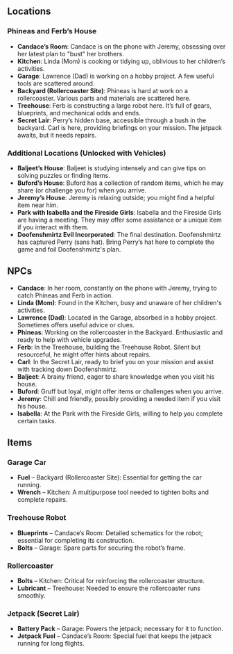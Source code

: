 ## Locations

### Phineas and Ferb’s House
- **Candace’s Room**: Candace is on the phone with Jeremy, obsessing over her latest plan to "bust" her brothers. 
- **Kitchen**: Linda (Mom) is cooking or tidying up, oblivious to her children’s activities.
- **Garage**: Lawrence (Dad) is working on a hobby project. A few useful tools are scattered around.
- **Backyard (Rollercoaster Site)**: Phineas is hard at work on a rollercoaster. Various parts and materials are scattered here.
- **Treehouse**: Ferb is constructing a large robot here. It’s full of gears, blueprints, and mechanical odds and ends.
- **Secret Lair**: Perry’s hidden base, accessible through a bush in the backyard. Carl is here, providing briefings on your mission. The jetpack awaits, but it needs repairs.

### Additional Locations (Unlocked with Vehicles)
- **Baljeet’s House**: Baljeet is studying intensely and can give tips on solving puzzles or finding items.
- **Buford’s House**: Buford has a collection of random items, which he may share (or challenge you for) when you arrive.
- **Jeremy’s House**: Jeremy is relaxing outside; you might find a helpful item near him.
- **Park with Isabella and the Fireside Girls**: Isabella and the Fireside Girls are having a meeting. They may offer some assistance or a unique item if you interact with them.
- **Doofenshmirtz Evil Incorporated**: The final destination. Doofenshmirtz has captured Perry (sans hat). Bring Perry’s hat here to complete the game and foil Doofenshmirtz's plan.

## NPCs

- **Candace**: In her room, constantly on the phone with Jeremy, trying to catch Phineas and Ferb in action.
- **Linda (Mom)**: Found in the Kitchen, busy and unaware of her children's activities.
- **Lawrence (Dad)**: Located in the Garage, absorbed in a hobby project. Sometimes offers useful advice or clues.
- **Phineas**: Working on the rollercoaster in the Backyard. Enthusiastic and ready to help with vehicle upgrades.
- **Ferb**: In the Treehouse, building the Treehouse Robot. Silent but resourceful, he might offer hints about repairs.
- **Carl**: In the Secret Lair, ready to brief you on your mission and assist with tracking down Doofenshmirtz.
- **Baljeet**: A brainy friend, eager to share knowledge when you visit his house.
- **Buford**: Gruff but loyal, might offer items or challenges when you arrive.
- **Jeremy**: Chill and friendly, possibly providing a needed item if you visit his house.
- **Isabella**: At the Park with the Fireside Girls, willing to help you complete certain tasks.


## Items

### Garage Car
- **Fuel** – Backyard (Rollercoaster Site): Essential for getting the car running.
- **Wrench** – Kitchen: A multipurpose tool needed to tighten bolts and complete repairs.

### Treehouse Robot
- **Blueprints** – Candace’s Room: Detailed schematics for the robot; essential for completing its construction.
- **Bolts** – Garage: Spare parts for securing the robot’s frame.

### Rollercoaster
- **Bolts** – Kitchen: Critical for reinforcing the rollercoaster structure.
- **Lubricant** – Treehouse: Needed to ensure the rollercoaster runs smoothly.

### Jetpack (Secret Lair)
- **Battery Pack** – Garage: Powers the jetpack; necessary for it to function.
- **Jetpack Fuel** – Candace’s Room: Special fuel that keeps the jetpack running for long flights. 
